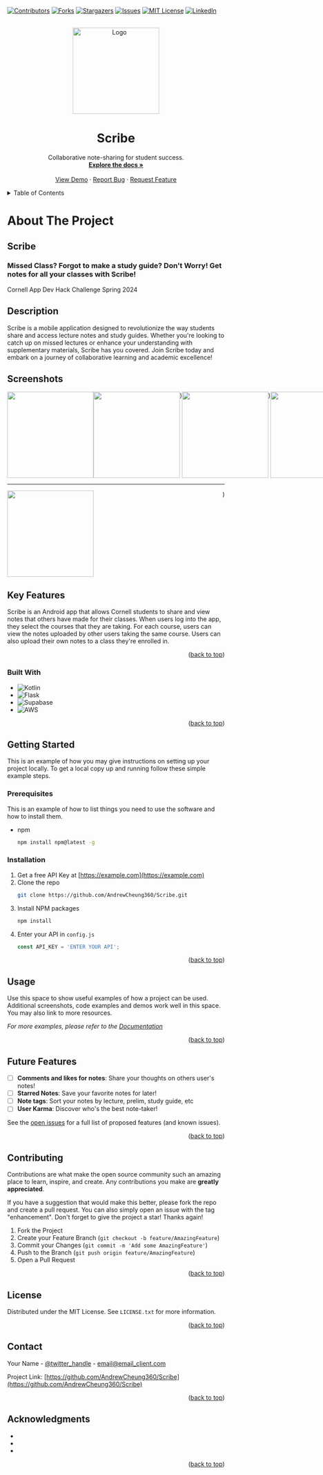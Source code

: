 <!-- Improved compatibility of back to top link: See: https://github.com/othneildrew/Best-README-Template/pull/73 -->
<a name="readme-top"></a>
<!--
*** Thanks for checking out the Best-README-Template. If you have a suggestion
*** that would make this better, please fork the repo and create a pull request
*** or simply open an issue with the tag "enhancement".
*** Don't forget to give the project a star!
*** Thanks again! Now go create something AMAZING! :D
-->



<!-- PROJECT SHIELDS -->
<!--
*** I'm using markdown "reference style" links for readability.
*** Reference links are enclosed in brackets [ ] instead of parentheses ( ).
*** See the bottom of this document for the declaration of the reference variables
*** for contributors-url, forks-url, etc. This is an optional, concise syntax you may use.
*** https://www.markdownguide.org/basic-syntax/#reference-style-links
-->
[![Contributors][contributors-shield]][contributors-url]
[![Forks][forks-shield]][forks-url]
[![Stargazers][stars-shield]][stars-url]
[![Issues][issues-shield]][issues-url]
[![MIT License][license-shield]][license-url]
[![LinkedIn][linkedin-shield]][linkedin-url]



<!-- PROJECT LOGO -->
<br />
<div align="center">
  <a href="https://github.com/AndrewCheung360/Scribe">
    <img src="https://github.com/AndrewCheung360/HackChallengeSP24/assets/67351739/bd1d5da6-452c-487f-a8e0-d05457850133" alt="Logo" width="200" height="200">
  </a>

<h1 align="center">Scribe</h1>

  <p align="center">
    Collaborative note-sharing for student success.
    <br />
    <a href="https://github.com/AndrewCheung360/Scribe"><strong>Explore the docs »</strong></a>
    <br />
    <br />
    <a href="https://github.com/AndrewCheung360/Scribe">View Demo</a>
    ·
    <a href="https://github.com/AndrewCheung360/Scribe/issues/new?labels=bug&template=bug-report---.md">Report Bug</a>
    ·
    <a href="https://github.com/AndrewCheung360/Scribe/issues/new?labels=enhancement&template=feature-request---.md">Request Feature</a>
  </p>
</div>



<!-- TABLE OF CONTENTS -->
<details>
  <summary>Table of Contents</summary>
  <ol>
    <li>
      <a href="#about-the-project">About The Project</a>
      <ul>
        <li><a href="#built-with">Built With</a></li>
      </ul>
    </li>
    <li>
      <a href="#getting-started">Getting Started</a>
      <ul>
        <li><a href="#prerequisites">Prerequisites</a></li>
        <li><a href="#installation">Installation</a></li>
      </ul>
    </li>
    <li><a href="#usage">Usage</a></li>
    <li><a href="#roadmap">Roadmap</a></li>
    <li><a href="#contributing">Contributing</a></li>
    <li><a href="#license">License</a></li>
    <li><a href="#contact">Contact</a></li>
    <li><a href="#acknowledgments">Acknowledgments</a></li>
  </ol>
</details>



<!-- ABOUT THE PROJECT -->
# About The Project

## Scribe
### Missed Class? Forgot to make a study guide? Don't Worry! Get notes for all your classes with Scribe!

Cornell App Dev Hack Challenge Spring 2024

## Description
Scribe is a mobile application designed to revolutionize the way students share and access lecture notes and study guides. Whether you're looking to catch up on missed lectures or enhance your understanding with supplementary materials, Scribe has you covered. Join Scribe today and embark on a journey of collaborative learning and academic excellence!
## Screenshots
<div style="display: flex; justify-content: space-between">
<img src = "https://github.com/AndrewCheung360/Scribe/assets/67351739/6344c9c4-98eb-40cf-897a-7992f414a19e" width = "200"/>
  <img src = "https://github.com/AndrewCheung360/Scribe/assets/67351739/84b59956-a3e2-4a92-8703-40ad68f12f3c" width = "200"/>)
  <img src = "https://github.com/AndrewCheung360/Scribe/assets/67351739/85235d09-7c8b-4f7f-ac48-0654e4530684" width = "200"/>)
  <img src = "https://github.com/AndrewCheung360/Scribe/assets/67351739/7f844580-ce61-40b2-adc6-40feffbfbed1" width = "200"/>)
</div>

<hr/>

<div style="display: flex; justify-content: space-between">
 <img src = "https://github.com/AndrewCheung360/Scribe/assets/67351739/d46901a3-9582-4b68-949f-54ec00708e82" width = "200"/>)
</div>
 


## Key Features
Scribe is an Android app that allows Cornell students to share and view notes that others have made for their classes. When users log into the app, they select the courses that they are taking. For each course, users can view the notes uploaded by other users taking the same course. Users can also upload their own notes to a class they're enrolled in. 












<p align="right">(<a href="#readme-top">back to top</a>)</p>



### Built With

* ![Kotlin](https://img.shields.io/badge/kotlin-%237F52FF.svg?style=for-the-badge&logo=kotlin&logoColor=white)
* ![Flask](https://img.shields.io/badge/flask-%23000.svg?style=for-the-badge&logo=flask&logoColor=white)
* ![Supabase](https://img.shields.io/badge/Supabase-181818?style=for-the-badge&logo=supabase&logoColor=white)
* ![AWS](https://img.shields.io/badge/AWS-%23FF9900.svg?style=for-the-badge&logo=amazon-aws&logoColor=white)

<p align="right">(<a href="#readme-top">back to top</a>)</p>



<!-- GETTING STARTED -->
## Getting Started

This is an example of how you may give instructions on setting up your project locally.
To get a local copy up and running follow these simple example steps.

### Prerequisites

This is an example of how to list things you need to use the software and how to install them.
* npm
  ```sh
  npm install npm@latest -g
  ```

### Installation

1. Get a free API Key at [https://example.com](https://example.com)
2. Clone the repo
   ```sh
   git clone https://github.com/AndrewCheung360/Scribe.git
   ```
3. Install NPM packages
   ```sh
   npm install
   ```
4. Enter your API in `config.js`
   ```js
   const API_KEY = 'ENTER YOUR API';
   ```

<p align="right">(<a href="#readme-top">back to top</a>)</p>



<!-- USAGE EXAMPLES -->
## Usage

Use this space to show useful examples of how a project can be used. Additional screenshots, code examples and demos work well in this space. You may also link to more resources.

_For more examples, please refer to the [Documentation](https://example.com)_

<p align="right">(<a href="#readme-top">back to top</a>)</p>



<!-- ROADMAP -->
## Future Features
- [ ] **Comments and likes for notes**: Share your thoughts on others user's notes!
- [ ] **Starred Notes**: Save your favorite notes for later!
- [ ] **Note tags**: Sort your notes by lecture, prelim, study guide, etc
- [ ]  **User Karma**: Discover who's the best note-taker!

See the [open issues](https://github.com/AndrewCheung360/Scribe/issues) for a full list of proposed features (and known issues).

<p align="right">(<a href="#readme-top">back to top</a>)</p>



<!-- CONTRIBUTING -->
## Contributing

Contributions are what make the open source community such an amazing place to learn, inspire, and create. Any contributions you make are **greatly appreciated**.

If you have a suggestion that would make this better, please fork the repo and create a pull request. You can also simply open an issue with the tag "enhancement".
Don't forget to give the project a star! Thanks again!

1. Fork the Project
2. Create your Feature Branch (`git checkout -b feature/AmazingFeature`)
3. Commit your Changes (`git commit -m 'Add some AmazingFeature'`)
4. Push to the Branch (`git push origin feature/AmazingFeature`)
5. Open a Pull Request

<p align="right">(<a href="#readme-top">back to top</a>)</p>



<!-- LICENSE -->
## License

Distributed under the MIT License. See `LICENSE.txt` for more information.

<p align="right">(<a href="#readme-top">back to top</a>)</p>



<!-- CONTACT -->
## Contact

Your Name - [@twitter_handle](https://twitter.com/twitter_handle) - email@email_client.com

Project Link: [https://github.com/AndrewCheung360/Scribe](https://github.com/AndrewCheung360/Scribe)

<p align="right">(<a href="#readme-top">back to top</a>)</p>



<!-- ACKNOWLEDGMENTS -->
## Acknowledgments

* []()
* []()
* []()

<p align="right">(<a href="#readme-top">back to top</a>)</p>

<!-- MARKDOWN LINKS & IMAGES -->
<!-- https://www.markdownguide.org/basic-syntax/#reference-style-links -->
[Kotlin]: (https://img.shields.io/badge/kotlin-%237F52FF.svg?style=for-the-badge&logo=kotlin&logoColor=white)
[contributors-shield]: https://img.shields.io/github/contributors/AndrewCheung360/Scribe.svg?style=for-the-badge
[contributors-url]: https://github.com/AndrewCheung360/Scribe/graphs/contributors
[forks-shield]: https://img.shields.io/github/forks/AndrewCheung360/Scribe.svg?style=for-the-badge
[forks-url]: https://github.com/AndrewCheung360/Scribe/network/members
[stars-shield]: https://img.shields.io/github/stars/AndrewCheung360/Scribe.svg?style=for-the-badge
[stars-url]: https://github.com/AndrewCheung360/Scribe/stargazers
[issues-shield]: https://img.shields.io/github/issues/AndrewCheung360/Scribe.svg?style=for-the-badge
[issues-url]: https://github.com/AndrewCheung360/Scribe/issues
[license-shield]: https://img.shields.io/github/license/AndrewCheung360/Scribe.svg?style=for-the-badge
[license-url]: https://github.com/AndrewCheung360/Scribe/blob/master/LICENSE.txt
[linkedin-shield]: https://img.shields.io/badge/-LinkedIn-black.svg?style=for-the-badge&logo=linkedin&colorB=555
[linkedin-url]: https://linkedin.com/in/linkedin_username
[product-screenshot]: images/screenshot.png
[Next.js]: https://img.shields.io/badge/next.js-000000?style=for-the-badge&logo=nextdotjs&logoColor=white
[Next-url]: https://nextjs.org/
[React.js]: https://img.shields.io/badge/React-20232A?style=for-the-badge&logo=react&logoColor=61DAFB
[React-url]: https://reactjs.org/
[Vue.js]: https://img.shields.io/badge/Vue.js-35495E?style=for-the-badge&logo=vuedotjs&logoColor=4FC08D
[Vue-url]: https://vuejs.org/
[Angular.io]: https://img.shields.io/badge/Angular-DD0031?style=for-the-badge&logo=angular&logoColor=white
[Angular-url]: https://angular.io/
[Svelte.dev]: https://img.shields.io/badge/Svelte-4A4A55?style=for-the-badge&logo=svelte&logoColor=FF3E00
[Svelte-url]: https://svelte.dev/
[Laravel.com]: https://img.shields.io/badge/Laravel-FF2D20?style=for-the-badge&logo=laravel&logoColor=white
[Laravel-url]: https://laravel.com
[Bootstrap.com]: https://img.shields.io/badge/Bootstrap-563D7C?style=for-the-badge&logo=bootstrap&logoColor=white
[Bootstrap-url]: https://getbootstrap.com
[JQuery.com]: https://img.shields.io/badge/jQuery-0769AD?style=for-the-badge&logo=jquery&logoColor=white
[JQuery-url]: https://jquery.com 
